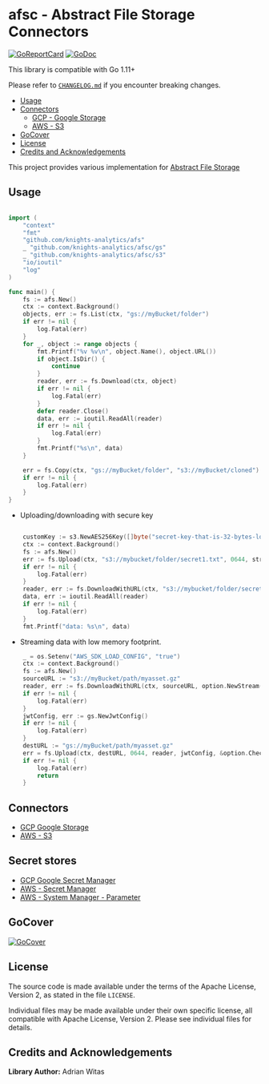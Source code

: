 # afsc - Abstract File Storage Connectors

[![GoReportCard](https://goreportcard.com/badge/github.com/knights-analytics/afsc)](https://goreportcard.com/report/github.com/knights-analytics/afsc)
[![GoDoc](https://godoc.org/github.com/knights-analytics/afsc?status.svg)](https://godoc.org/github.com/knights-analytics/afsc)


This library is compatible with Go 1.11+

Please refer to [`CHANGELOG.md`](CHANGELOG.md) if you encounter breaking changes.

- [Usage](#usage)
- [Connectors](#connectors)
    * [GCP - Google Storage](gs)
    * [AWS - S3](s3)
- [GoCover](#gocover)
- [License](#license)
- [Credits and Acknowledgements](#credits-and-acknowledgements)

This project provides various implementation for [Abstract File Storage](https://github.com/knights-analytics/afs)

## Usage

```go

import (
	"context"
	"fmt"
	"github.com/knights-analytics/afs"
	_ "github.com/knights-analytics/afsc/gs"
	_ "github.com/knights-analytics/afsc/s3"
	"io/ioutil"
	"log"
)

func main() {
	fs := afs.New()
	ctx := context.Background()
	objects, err := fs.List(ctx, "gs://myBucket/folder")
	if err != nil {
		log.Fatal(err)
	}
	for _, object := range objects {
		fmt.Printf("%v %v\n", object.Name(), object.URL())
		if object.IsDir() {
			continue
		}
		reader, err := fs.Download(ctx, object)
		if err != nil {
			log.Fatal(err)
		}
		defer reader.Close()
		data, err := ioutil.ReadAll(reader)
		if err != nil {
			log.Fatal(err)
		}
		fmt.Printf("%s\n", data)
	}

	err = fs.Copy(ctx, "gs://myBucket/folder", "s3://myBucket/cloned")
	if err != nil {
		log.Fatal(err)
	}
}

```

- Uploading/downloading with secure key

```go

	customKey := s3.NewAES256Key([]byte("secret-key-that-is-32-bytes-long"))
	ctx := context.Background()
	fs := afs.New()
	err := fs.Upload(ctx, "s3://mybucket/folder/secret1.txt", 0644, strings.NewReader("my secret text"), customKey)
	if err != nil {
		log.Fatal(err)
	}
	reader, err := fs.DownloadWithURL(ctx, "s3://mybucket/folder/secret1.txt", customKey)
	data, err := ioutil.ReadAll(reader)
	if err != nil {
		log.Fatal(err)
	}
	fmt.Printf("data: %s\n", data)
```

- Streaming data with low memory footprint.

```go
	_ = os.Setenv("AWS_SDK_LOAD_CONFIG", "true")
	ctx := context.Background()
	fs := afs.New()
	sourceURL := "s3://myBucket/path/myasset.gz"
	reader, err := fs.DownloadWithURL(ctx, sourceURL, option.NewStream(64*1024*1024, 0))
	if err != nil {
		log.Fatal(err)
	}
	jwtConfig, err := gs.NewJwtConfig()
	if err != nil {
		log.Fatal(err)
	}
	destURL := "gs://myBucket/path/myasset.gz"
	err = fs.Upload(ctx, destURL, 0644, reader, jwtConfig, &option.Checksum{Skip:true})
	if err != nil {
		log.Fatal(err)
		return
	}


```



## Connectors 

- [GCP Google Storage](gs)
- [AWS - S3](s3)

## Secret stores

- [GCP Google Secret Manager](gcp/secretmanager)
- [AWS - Secret Manager](aws/secretmanager)
- [AWS - System Manager - Parameter](aws/ssm)

## GoCover

[![GoCover](https://gocover.io/github.com/knights-analytics/afsc)](https://gocover.io/github.com/knights-analytics/afsc)

## License

The source code is made available under the terms of the Apache License, Version 2, as stated in the file `LICENSE`.

Individual files may be made available under their own specific license,
all compatible with Apache License, Version 2. Please see individual files for details.

<a name="Credits-and-Acknowledgements"></a>

## Credits and Acknowledgements

**Library Author:** Adrian Witas
